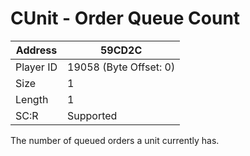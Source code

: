 
#  CUnit - Order Queue Count
Address   | 59CD2C
----------|-------------
Player ID | 19058 (Byte Offset: 0)
Size 	  | 1
Length 	  | 1
SC:R      | Supported

The number of queued orders a unit currently has.
